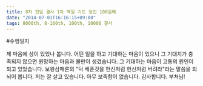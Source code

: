```yaml
---
title: 8차 천일 결사 1차 백일 기도 정진 100일째
date: "2014-07-01T16:16:15+09:00"
tags: 8000th, 8-100th, 100th, 10000 결사
---
```


#수행일지

제 마음에 상이 있었나 봅니다. 어떤 일을 하고 기대하는 마음이 있으니 그 기대치가 충족되지 않으면 원망하는 마음과 불만이 생겼습니다. 그 기대하는 마음이 고통의 원인이 되고 있었습니다. 보왕삼매론의 "덕 베푼것을 헌신처럼 헌신처럼 버려라"라는 말씀을 되뇌어 봅니다. 저는 잘 살고 있습니다. 아무 보족함이 없습니다. 감사합니다. 부처님!
